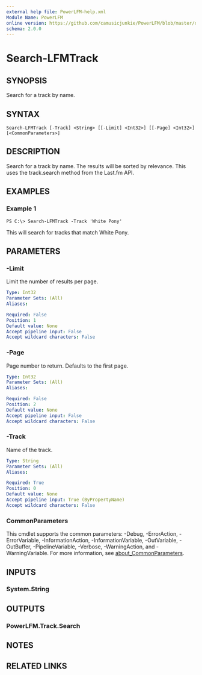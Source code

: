 ```yaml
---
external help file: PowerLFM-help.xml
Module Name: PowerLFM
online version: https://github.com/camusicjunkie/PowerLFM/blob/master/docs/Search-LFMTrack.md
schema: 2.0.0
---
```


# Search-LFMTrack

## SYNOPSIS
Search for a track by name.

## SYNTAX

```
Search-LFMTrack [-Track] <String> [[-Limit] <Int32>] [[-Page] <Int32>] [<CommonParameters>]
```

## DESCRIPTION
Search for a track by name.
The results will be sorted by relevance.
This uses the track.search method from the Last.fm API.

## EXAMPLES

### Example 1
```
PS C:\> Search-LFMTrack -Track 'White Pony'
```

This will search for tracks that match White Pony.

## PARAMETERS

### -Limit
Limit the number of results per page.

```yaml
Type: Int32
Parameter Sets: (All)
Aliases:

Required: False
Position: 1
Default value: None
Accept pipeline input: False
Accept wildcard characters: False
```

### -Page
Page number to return.
Defaults to the first page.

```yaml
Type: Int32
Parameter Sets: (All)
Aliases:

Required: False
Position: 2
Default value: None
Accept pipeline input: False
Accept wildcard characters: False
```

### -Track
Name of the track.

```yaml
Type: String
Parameter Sets: (All)
Aliases:

Required: True
Position: 0
Default value: None
Accept pipeline input: True (ByPropertyName)
Accept wildcard characters: False
```

### CommonParameters
This cmdlet supports the common parameters: -Debug, -ErrorAction, -ErrorVariable, -InformationAction, -InformationVariable, -OutVariable, -OutBuffer, -PipelineVariable, -Verbose, -WarningAction, and -WarningVariable. For more information, see [about_CommonParameters](http://go.microsoft.com/fwlink/?LinkID=113216).

## INPUTS

### System.String
## OUTPUTS

### PowerLFM.Track.Search
## NOTES

## RELATED LINKS
